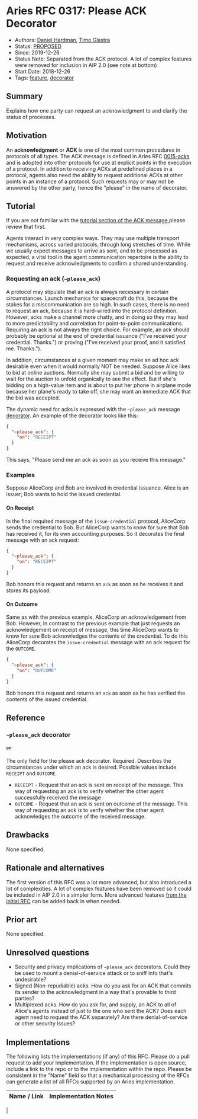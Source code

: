 # Aries RFC 0317: Please ACK Decorator

- Authors: [Daniel Hardman](daniel.hardman@gmail.com), [Timo Glastra](mailto:timo@animo.id)
- Status: [PROPOSED](/README.md#proposed)
- Since: 2019-12-26
- Status Note: Separated from the ACK protocol. A lot of complex features were removed for inclusion in AIP 2.0 (see note at bottom)
- Start Date: 2018-12-26
- Tags: [feature](/tags.md#feature), [decorator](/tags.md#decorator)

## Summary

Explains how one party can request an acknowledgment to and clarify the status of processes.

## Motivation

An __acknowledgment__ or __ACK__ is one of the most common procedures in protocols
of all types. The ACK message is defined in Aries RFC [0015-acks](../0015-acks/README.md) and is adopted into other protocols for use at explicit points in the execution of a protocol. In addition to receiving ACKs at predefined places in a protocol, agents also need the ability to request additional ACKs at other points in an instance of a protocol. Such requests may or may not be answered by the other party, hence the "please" in the name of decorator.

## Tutorial

If you are not familiar with the [tutorial section of the ACK message](../0015-acks/README.md#tutorial),please review that first.

Agents interact in very complex ways. They may use multiple transport mechanisms,
across varied protocols, through long stretches of time. While we usually expect
messages to arrive as sent, and to be processed as expected, a vital tool in the
agent communication repertoire is the ability to request and receive
acknowledgments to confirm a shared understanding.

### Requesting an ack (`~please_ack`)

A protocol may stipulate that an ack is always necessary in certain circumstances.
Launch mechanics for spacecraft do this, because the stakes for a miscommunication
are so high. In such cases, there is no need to request an ack, because it is
hard-wired into the protocol definition. However, acks make a channel more chatty,
and in doing so they may lead to more predictability and correlation for
point-to-point communications. Requiring an ack is not always the right choice.
For example, an ack should probably be optional at the end of credential issuance
("I've received your credential. Thanks.") or proving ("I've received your proof,
and it satisfied me. Thanks.").

In addition, circumstances at a given moment may make an ad hoc ack desirable even
when it would normally NOT be needed. Suppose Alice likes to bid at online auctions.
Normally she may submit a bid and be willing to wait for the auction to unfold
organically to see the effect. But if she's bidding on a high-value item and
is about to put her phone in airplane mode because her plane's ready to take off,
she may want an immediate ACK that the bid was accepted.

The dynamic need for acks is expressed with the `~please_ack` message [decorator](
../../concepts/0011-decorators/README.md). An example of the decorator looks like this:

``` json
{
  "~please_ack": {
    "on": "RECEIPT"
  }
}
```

This says, "Please send me an ack as soon as you receive this message."

### Examples

Suppose AliceCorp and Bob are involved in credential issuance. Alice is an issuer;
Bob wants to hold the issued credential.

#### On Receipt

In the final required message of the `issue-credential` protocol, AliceCorp sends
the credential to Bob. But AliceCorp wants to know for sure that Bob has received it,
for its own accounting purposes. So it decorates the final message with an ack
request:

```json
{
  "~please_ack": {
    "on": "RECEIPT"
  }
}
```

Bob honors this request and returns an `ack` as soon as he receives it and stores its payload.

#### On Outcome

Same as with the previous example, AliceCorp an acknowledgement from Bob. However, in contrast to the previous example that just requests an acknowledgement on receipt of message, this time AliceCorp wants to know for sure Bob acknowledges the contents of the credential. To do this AliceCorp decorates the `issue-credential` message with an ack request for the `OUTCOME`.

```json
{
  "~please_ack": {
    "on": "OUTCOME"
  }
}
```

Bob honors this request and returns an `ack` as soon as he has verified the contents of the issued credential.
## Reference

### `~please_ack` decorator

#### __`on`__

The only field for the please ack decorator. Required. Describes the circumstances under which an ack is desired. Possible values include `RECEIPT` and `OUTCOME`.

- `RECEIPT` - Request that an ack is sent on receipt of the message. This way of requesting an ack is to verify whether the other agent successfully received the message
- `OUTCOME` - Request that an ack is sent on outcome of the message. This way of requesting an ack is to verify whether the other agent acknowledges the outcome of the received message.

## Drawbacks

None specified.
## Rationale and alternatives

The first version of this RFC was a lot more advanced, but also introduced a lot of complexities. A lot of complex features have been removed so it could be included in AIP 2.0 in a simpler form. More advanced features [from the initial RFC](https://github.com/hyperledger/aries-rfcs/blob/2e6007b224f6888aec79b20bbddea3c4d533042a/features/0317-please-ack/README.md) can be added back in when needed.

## Prior art

None specified.

## Unresolved questions

- Security and privacy implications of `~please_ack` decorators. Could they be used to mount a denial-of-service attack or to sniff info that's undesirable?
- Signed (Non-repudiable) acks. How do you ask for an ACK that commits its sender to the acknowledgment in a way that's provable to third parties?
- Multiplexed acks. How do you ask for, and supply, an ACK to all of Alice's agents instead of just to the one who sent the ACK? Does each agent need to request the ACK separately? Are there denial-of-service or other security issues?

## Implementations

The following lists the implementations (if any) of this RFC. Please do a pull request to add your implementation. If the implementation is open source, include a link to the repo or to the implementation within the repo. Please be consistent in the "Name" field so that a mechanical processing of the RFCs can generate a list of all RFCs supported by an Aries implementation.

Name / Link | Implementation Notes
--- | ---
 | 
